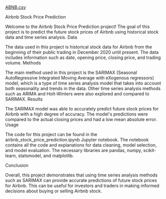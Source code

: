 [ABNB.csv](https://github.com/Fiversmoma/Airbnb-stock-time-series-prediction/files/10479605/ABNB.csv)



Airbnb Stock Price Prediction

Welcome to the Airbnb Stock Price Prediction project! The goal of this project is to predict the future stock prices of Airbnb using historical stock data and time series analysis.
Data

The data used in this project is historical stock data for Airbnb from the beginning of their public trading in December 2020 until present. The data includes information such as date, opening price, closing price, and trading volume.
Methods

The main method used in this project is the SARIMAX (Seasonal AutoRegressive Integrated Moving Average with eXogenous regressors) model, which is a type of time series analysis model that takes into account both seasonality and trends in the data. Other time series analysis methods such as ARIMA and Holt-Winters were also explored and compared to SARIMAX.
Results

The SARIMAX model was able to accurately predict future stock prices for Airbnb with a high degree of accuracy. The model's predictions were compared to the actual closing prices and had a low mean absolute error.
Usage

The code for this project can be found in the airbnb_stock_price_prediction.ipynb Jupyter notebook. The notebook contains all the code and explanations for data cleaning, model selection, and model evaluation. The necessary libraries are pandas, numpy, scikit-learn, statsmodel, and matplotlib.


Conclusion

Overall, this project demonstrates that using time series analysis methods such as SARIMAX can provide accurate predictions of future stock prices for Airbnb. This can be useful for investors and traders in making informed decisions about buying or selling Airbnb stock.
